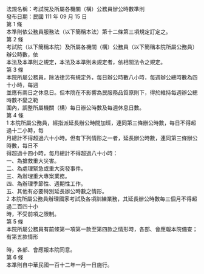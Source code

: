 法規名稱：考試院及所屬各機關（構）公務員辦公時數準則  
發布日期：民國 111 年 09 月 15 日  
第 1 條  
本準則依公務員服務法（以下簡稱本法）第十二條第三項規定訂定之。  
第 2 條  
考試院（以下簡稱本院）及所屬各機關（構）公務員（以下簡稱本院所屬公務員）辦公時數，依  
本法及本準則之規定，本法及本準則未規定者，依相關法令之規定。  
第 3 條  
本院所屬公務員，除法律另有規定外，每日辦公時數八小時，每週辦公總時數為四十小時，每週  
並應有兩日之休息日。但本院在不影響為民服務品質原則下，得於維持每週辦公總時數不變之範  
圍內，調整所屬機關（構）每日辦公時數及每週休息日數。  
第 4 條  
1 本院所屬公務員，經指派延長辦公時間加班，連同第三條辦公時數，每日不得超過十二小時，每  
月總計不得超過六十小時。但有下列情形之一者，延長辦公時數，連同第三條辦公時數，每日不  
得超過十四小時，每月總計不得超過八十小時：  
一、為搶救重大災害。  
二、為處理緊急或重大突發事件。  
三、為辦理重大專案業務。  
四、為辦理季節性、週期性工作。  
五、其他有必要特別延長辦公時數之情形。  
2 本院所屬公務員辦理國家考試及各項訓練業務，其延長辦公時數每三個月不得超過二百四十小  
時，不受前項之限制。  
第 5 條  
本院所屬公務員有前條第一項第一款至第四款之情形時，各部、會應報本院備查；有第五款情形  


時，各部、會應報本院同意。  
第 6 條  
本準則自中華民國一百十二年一月一日施行。  


